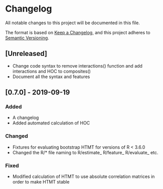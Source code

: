 # Changelog
All notable changes to this project will be documented in this file.

The format is based on [Keep a Changelog](https://keepachangelog.com/en/1.0.0/),
and this project adheres to [Semantic Versioning](https://semver.org/spec/v2.0.0.html).

## [Unreleased]
- Change code syntax to remove interactions() function and add interactions and HOC to composites()
- Document all the syntax and features

## [0.7.0] - 2019-09-19
### Added
- A changelog
- Added automated calculation of HOC

### Changed
- Fixtures for evaluating bootstrap HTMT for versions of R < 3.6.0
- Changed the R/* file naming to R/estimate_ R/feature_ R/evaluate_ etc.

### Fixed
- Modified calculation of HTMT to use absolute correlation matrices in order to make HTMT stable
